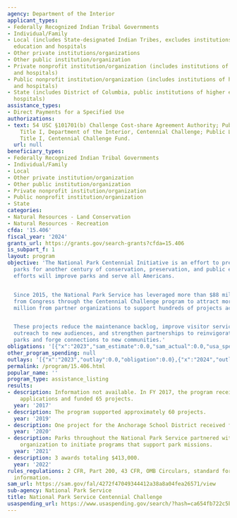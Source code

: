 ```yaml
---
agency: Department of the Interior
applicant_types:
- Federally Recognized Indian Tribal Governments
- Individual/Family
- Local (includes State-designated Indian Tribes, excludes institutions of higher
  education and hospitals
- Other private institutions/organizations
- Other public institution/organization
- Private nonprofit institution/organization (includes institutions of higher education
  and hospitals)
- Public nonprofit institution/organization (includes institutions of higher education
  and hospitals)
- State (includes District of Columbia, public institutions of higher education and
  hospitals)
assistance_types:
- Direct Payments for a Specified Use
authorizations:
- text: 54 USC §101701(b) Challenge Cost-share Agreement Authority; Public Law 110-161,
    Title I, Department of the Interior, Centennial Challenge; Public Law 114-289,
    Title I, Centennial Challenge Fund.
  url: null
beneficiary_types:
- Federally Recognized Indian Tribal Governments
- Individual/Family
- Local
- Other private institution/organization
- Other public institution/organization
- Private nonprofit institution/organization
- Public nonprofit institution/organization
- State
categories:
- Natural Resources - Land Conservation
- Natural Resources - Recreation
cfda: '15.406'
fiscal_year: '2024'
grants_url: https://grants.gov/search-grants?cfda=15.406
is_subpart_f: 1
layout: program
objective: 'The National Park Centennial Initiative is an effort to prepare national
  parks for another century of conservation, preservation, and public enjoyment. Project
  efforts will improve parks and serve all Americans.


  Since 2015, the National Park Service has leveraged more than $88 million in funding
  from Congress through the Centennial Challenge program to attract more than $119
  million from partner organizations to support hundreds of projects across the country.


  These projects reduce the maintenance backlog, improve visitor services, support
  outreach to new audiences, and strengthen partnerships to reinvigorate national
  parks and forge connections to new communities.'
obligations: '[{"x":"2023","sam_estimate":0.0,"sam_actual":0.0,"usa_spending_actual":37931.0},{"x":"2024","sam_estimate":0.0,"sam_actual":0.0,"usa_spending_actual":29907.0},{"x":"2025","sam_estimate":0.0,"sam_actual":0.0,"usa_spending_actual":0.0}]'
other_program_spending: null
outlays: '[{"x":"2023","outlay":0.0,"obligation":0.0},{"x":"2024","outlay":0.0,"obligation":0.0},{"x":"2025","outlay":0.0,"obligation":0.0}]'
permalink: /program/15.406.html
popular_name: ''
program_type: assistance_listing
results:
- description: Information not available. In FY 2017, the program received over 200
    applications and funded 65 projects.
  year: '2017'
- description: The program supported approximately 60 projects.
  year: '2019'
- description: One project for the Anchorage School District received funding.
  year: '2020'
- description: Parks throughout the National Park Service partnered with local community
    organization to initiate programs that support park missions.
  year: '2021'
- description: 3 awards totaling $413,000.
  year: '2022'
rules_regulations: 2 CFR, Part 200, 43 CFR, OMB Circulars, standard forms, and program
  information.
sam_url: https://sam.gov/fal/4272f47049344412a38a8a04fea26571/view
sub-agency: National Park Service
title: National Park Service Centennial Challenge
usaspending_url: https://www.usaspending.gov/search/?hash=ca654fb722c5bf0a64a03e2d6fb52fa6
---
```


